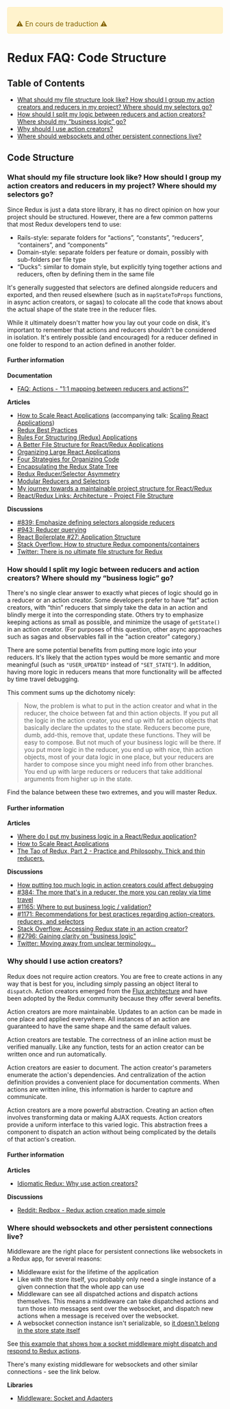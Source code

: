 <div style="color: #856404; background-color: #fff3cd; border: solid 1px #ffeeba; padding: .75rem 1.25rem; border-radius: .25rem; font-size: 16px;">
  <p style="margin-bottom: 0;">⚠️ En cours de traduction ️️⚠️</p>
</div>

# Redux FAQ: Code Structure

## Table of Contents

- [What should my file structure look like? How should I group my action creators and reducers in my project? Where should my selectors go?](#structure-file-structure)
- [How should I split my logic between reducers and action creators? Where should my “business logic” go?](#structure-business-logic)
- [Why should I use action creators?](#structure-action-creators)
- [Where should websockets and other persistent connections live?](#structure-persistent-connections)

## Code Structure

<a id="structure-file-structure"></a>
### What should my file structure look like? How should I group my action creators and reducers in my project? Where should my selectors go?

Since Redux is just a data store library, it has no direct opinion on how your project should be structured. However, there are a few common patterns that most Redux developers tend to use:

- Rails-style: separate folders for “actions”, “constants”, “reducers”, “containers”, and “components”
- Domain-style: separate folders per feature or domain, possibly with sub-folders per file type
- “Ducks”: similar to domain style, but explicitly tying together actions and reducers, often by defining them in the same file

It's generally suggested that selectors are defined alongside reducers and exported, and then reused elsewhere (such as in `mapStateToProps` functions, in async action creators, or sagas) to colocate all the code that knows about the actual shape of the state tree in the reducer files.

While it ultimately doesn't matter how you lay out your code on disk, it's important to remember that actions and reducers shouldn't be considered in isolation.  It's entirely possible (and encouraged) for a reducer defined in one folder to respond to an action defined in another folder.

#### Further information

**Documentation**
- [FAQ: Actions - "1:1 mapping between reducers and actions?"](/docs/faq/Actions.md#actions-reducer-mappings)

**Articles**
- [How to Scale React Applications](https://www.smashingmagazine.com/2016/09/how-to-scale-react-applications/) (accompanying talk: [Scaling React Applications](https://vimeo.com/168648012))
- [Redux Best Practices](https://medium.com/lexical-labs-engineering/redux-best-practices-64d59775802e)
- [Rules For Structuring (Redux) Applications ](http://jaysoo.ca/2016/02/28/organizing-redux-application/)
- [A Better File Structure for React/Redux Applications](http://marmelab.com/blog/2015/12/17/react-directory-structure.html)
- [Organizing Large React Applications](http://engineering.kapost.com/2016/01/organizing-large-react-applications/)
- [Four Strategies for Organizing Code](https://medium.com/@msandin/strategies-for-organizing-code-2c9d690b6f33)
- [Encapsulating the Redux State Tree](http://randycoulman.com/blog/2016/09/13/encapsulating-the-redux-state-tree/)
- [Redux Reducer/Selector Asymmetry](http://randycoulman.com/blog/2016/09/20/redux-reducer-selector-asymmetry/)
- [Modular Reducers and Selectors](http://randycoulman.com/blog/2016/09/27/modular-reducers-and-selectors/)
- [My journey towards a maintainable project structure for React/Redux](https://medium.com/@mmazzarolo/my-journey-toward-a-maintainable-project-structure-for-react-redux-b05dfd999b5)
- [React/Redux Links: Architecture - Project File Structure](https://github.com/markerikson/react-redux-links/blob/master/react-redux-architecture.md#project-file-structure)

**Discussions**
- [#839: Emphasize defining selectors alongside reducers](https://github.com/reduxjs/redux/issues/839)
- [#943: Reducer querying](https://github.com/reduxjs/redux/issues/943)
- [React Boilerplate #27: Application Structure](https://github.com/mxstbr/react-boilerplate/issues/27)
- [Stack Overflow: How to structure Redux components/containers](http://stackoverflow.com/questions/32634320/how-to-structure-redux-components-containers/32921576)
- [Twitter: There is no ultimate file structure for Redux](https://twitter.com/dan_abramov/status/783428282666614784)


<a id="structure-business-logic"></a>
### How should I split my logic between reducers and action creators? Where should my “business logic” go?

There's no single clear answer to exactly what pieces of logic should go in a reducer or an action creator. Some developers prefer to have “fat” action creators, with “thin” reducers that simply take the data in an action and blindly merge it into the corresponding state. Others try to emphasize keeping actions as small as possible, and minimize the usage of `getState()` in an action creator.  (For purposes of this question, other async approaches such as sagas and observables fall in the "action creator" category.)

There are some potential benefits from putting more logic into your reducers.  It's likely that the action types would be more semantic and more meaningful (such as `"USER_UPDATED"` instead of `"SET_STATE"`).  In addition, having more logic in reducers means that more functionality will be affected by time travel debugging.

This comment sums up the dichotomy nicely:

> Now, the problem is what to put in the action creator and what in the reducer, the choice between fat and thin action objects. If you put all the logic in the action creator, you end up with fat action objects that basically declare the updates to the state. Reducers become pure, dumb, add-this, remove that, update these functions. They will be easy to compose. But not much of your business logic will be there.
> If you put more logic in the reducer, you end up with nice, thin action objects, most of your data logic in one place, but your reducers are harder to compose since you might need info from other branches. You end up with large reducers or reducers that take additional arguments from higher up in the state.

Find the balance between these two extremes, and you will master Redux.


#### Further information

**Articles**
- [Where do I put my business logic in a React/Redux application?](https://medium.com/@jeffbski/where-do-i-put-my-business-logic-in-a-react-redux-application-9253ef91ce1)
- [How to Scale React Applications](https://www.smashingmagazine.com/2016/09/how-to-scale-react-applications/)
- [The Tao of Redux, Part 2 - Practice and Philosophy. Thick and thin reducers.](http://blog.isquaredsoftware.com/2017/05/idiomatic-redux-tao-of-redux-part-2/#thick-and-thin-reducers)

**Discussions**
- [How putting too much logic in action creators could affect debugging](https://github.com/reduxjs/redux/issues/384#issuecomment-127393209)
- [#384: The more that's in a reducer, the more you can replay via time travel](https://github.com/reduxjs/redux/issues/384#issuecomment-127393209)
- [#1165: Where to put business logic / validation?](https://github.com/reduxjs/redux/issues/1165)
- [#1171: Recommendations for best practices regarding action-creators, reducers, and selectors](https://github.com/reduxjs/redux/issues/1171)
- [Stack Overflow: Accessing Redux state in an action creator?](http://stackoverflow.com/questions/35667249/accessing-redux-state-in-an-action-creator/35674575)
- [#2796: Gaining clarity on "business logic"](https://github.com/reduxjs/redux/issues/2796#issue-289298280)
- [Twitter: Moving away from unclear terminology...](https://twitter.com/FwardPhoenix/status/952971237004926977)


<a id="structure-action-creators"></a>
### Why should I use action creators?

Redux does not require action creators. You are free to create actions in any way that is best for you, including simply passing an object literal to `dispatch`. Action creators emerged from the [Flux architecture](https://facebook.github.io/react/blog/2014/07/30/flux-actions-and-the-dispatcher.html#actions-and-actioncreators) and have been adopted by the Redux community because they offer several benefits.

Action creators are more maintainable. Updates to an action can be made in one place and applied everywhere. All instances of an action are guaranteed to have the same shape and the same default values.

Action creators are testable. The correctness of an inline action must be verified manually. Like any function, tests for an action creator can be written once and run automatically.  

Action creators are easier to document. The action creator's parameters enumerate the action's dependencies. And centralization of the action definition provides a convenient place for documentation comments. When actions are written inline, this information is harder to capture and communicate.

Action creators are a more powerful abstraction. Creating an action often involves transforming data or making AJAX requests. Action creators provide a uniform interface to this varied logic. This abstraction frees a component to dispatch an action without being complicated by the details of that action's creation.

#### Further information

**Articles**

- [Idiomatic Redux: Why use action creators?](http://blog.isquaredsoftware.com/2016/10/idiomatic-redux-why-use-action-creators/)

**Discussions**

- [Reddit: Redbox - Redux action creation made simple](https://www.reddit.com/r/reactjs/comments/54k8js/redbox_redux_action_creation_made_simple/d8493z1/?context=4)


<a id="structure-persistent-connections"></a>
### Where should websockets and other persistent connections live?

Middleware are the right place for persistent connections like websockets in a Redux app, for several reasons:

- Middleware exist for the lifetime of the application
- Like with the store itself, you probably only need a single instance of a given connection that the whole app can use
- Middleware can see all dispatched actions and dispatch actions themselves.  This means a middleware can take dispatched actions and turn those into messages sent over the websocket, and dispatch new actions when a message is received over the websocket.
- A websocket connection instance isn't serializable, so [it doesn't belong in the store state itself](/faq/organizing-state#organizing-state-non-serializable)

See [this example that shows how a socket middleware might dispatch and respond to Redux actions](https://gist.github.com/markerikson/3df1cf5abbac57820a20059287b4be58).

There's many existing middleware for websockets and other similar connections - see the link below.

**Libraries**
- [Middleware: Socket and Adapters](https://github.com/markerikson/redux-ecosystem-links/blob/master/middleware-sockets-adapters.md)
